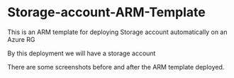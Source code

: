 # Storage-account-ARM-Template

This is an ARM template for deploying Storage account automatically on an Azure RG 

By this deployment we will have a storage account

There are some screenshots before and after the ARM template deployed.


